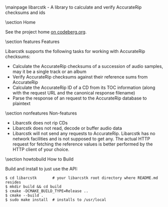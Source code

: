 \mainpage libarcstk - A library to calculate and verify AccurateRip checksums and ids


\section Home

See the project home [on codeberg.org](https://codeberg.org/tristero/libarcstk).


\section features Features

Libarcstk supports the following tasks for working with AccurateRip checksums:

- Calculate the AccurateRip checksums of a succession of audio samples, may it
  be a single track or an album
- Verify AccurateRip checksums against their reference sums from AccurateRip
- Calculate the AccurateRip ID of a CD from its TOC information (along with the
  request URL and the canonical response filename)
- Parse the response of an request to the AccurateRip database to plaintext



\section nonfeatures Non-features

- Libarcstk does not rip CDs
- Libarcstk does not read, decode or buffer audio data
- Libarcstk will not send any requests to AccurateRip. Libarcstk has no network
  facilities and is not supposed to get any. The actual HTTP request for
  fetching the reference values is better performed by the HTTP client of your
  choice.



\section howtobuild How to Build

Build and install to just use the API:

	$ cd libarcstk       # your libarcstk root directory where README.md resides
	$ mkdir build && cd build
	$ cmake -DCMAKE_BUILD_TYPE=Release ..
	$ cmake --build .
	$ sudo make install  # installs to /usr/local

